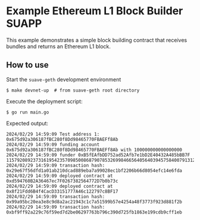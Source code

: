 # Example Ethereum L1 Block Builder SUAPP

This example demonstrates a simple block building contract that receives bundles and returns an Ethereum L1 block.

## How to use

Start the `suave-geth` development environment

```
$ make devnet-up  # from suave-geth root directory
```

Execute the deployment script:

```
$ go run main.go
```

Expected output:

```
2024/02/29 14:59:09 Test address 1: 0x675d92a306187fBC280f8Dd98465770FBAEFf8Ab
2024/02/29 14:59:09 funding account 0x675d92a306187fBC280f8Dd98465770FBAEFf8Ab with 100000000000000000
2024/02/29 14:59:09 funder 0xB5fEAfbDD752ad52Afb7e1bD2E40432A485bBB7F 115792089237316195423570985008687907853269984665640564039457584007913129639927
2024/02/29 14:59:09 transaction hash: 0x29e67f56dfd1a01ab210dcad889eba7a99028ec1bf2206b66d8054efc14e6fda
2024/02/29 14:59:09 deployed contract at 0xd594760B2A36467ec7F0267382564772D7b0b73c
2024/02/29 14:59:09 deployed contract at 0x8f21Fdd6B4f4CacD33151777A46c122797c8BF17
2024/02/29 14:59:09 transaction hash: 0x99a95bc20ea3e8c9d8a2ac21943c1c7a51599b57e4254a48f3773f923d881f2b
2024/02/29 14:59:09 transaction hash: 0xbf9ff92a229c76f59ed7d2be06297763b796c390d725fb1863e199cdb9cff1eb
```
